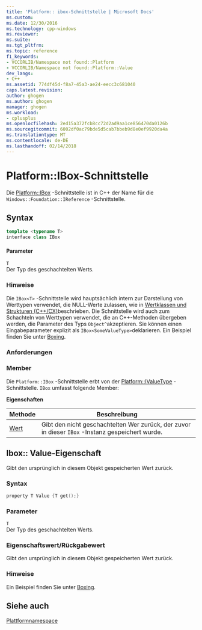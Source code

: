 ```yaml
---
title: 'Platform:: ibox-Schnittstelle | Microsoft Docs'
ms.custom: 
ms.date: 12/30/2016
ms.technology: cpp-windows
ms.reviewer: 
ms.suite: 
ms.tgt_pltfrm: 
ms.topic: reference
f1_keywords:
- VCCORLIB/Namespace not found::Platform
- VCCORLIB/Namespace not found::Platform::Value
dev_langs:
- C++
ms.assetid: 774df45d-f8a7-45a3-ae24-eecc3c681040
caps.latest.revision: 
author: ghogen
ms.author: ghogen
manager: ghogen
ms.workload:
- cplusplus
ms.openlocfilehash: 2ed15a372fcb8cc72d2ad9aa1ce856470da0126b
ms.sourcegitcommit: 6002df0ac79bde5d5cab7bbeb9d8e0ef9920da4a
ms.translationtype: MT
ms.contentlocale: de-DE
ms.lasthandoff: 02/14/2018
---
```

# <a name="platformibox-interface"></a>Platform::IBox-Schnittstelle
Die [Platform::IBox](../cppcx/platform-ibox-interface.md) -Schnittstelle ist in C++ der Name für die `Windows::Foundation::IReference` -Schnittstelle.  
  
## <a name="syntax"></a>Syntax  
  
```cpp  
template <typename T>  
interface class IBox  
```  
  
#### <a name="parameters"></a>Parameter  
 `T`  
 Der Typ des geschachtelten Werts.  
  
### <a name="remarks"></a>Hinweise  
 Die `IBox<T>` -Schnittstelle wird hauptsächlich intern zur Darstellung von Werttypen verwendet, die NULL-Werte zulassen, wie in [Wertklassen und Strukturen (C++/CX)](../cppcx/value-classes-and-structs-c-cx.md)beschrieben. Die Schnittstelle wird auch zum Schachteln von Werttypen verwendet, die an C++-Methoden übergeben werden, die Parameter des Typs `Object^`akzeptieren. Sie können einen Eingabeparameter explizit als `IBox<SomeValueType>`deklarieren. Ein Beispiel finden Sie unter [Boxing](../cppcx/boxing-c-cx.md).  
  
### <a name="requirements"></a>Anforderungen  
  
### <a name="members"></a>Member  
 Die `Platform::IBox` -Schnittstelle erbt von der [Platform::IValueType](../cppcx/platform-ivaluetype-interface.md) -Schnittstelle. `IBox` umfasst folgende Member:  
  
 **Eigenschaften**  
  
|Methode|Beschreibung|  
|------------|-----------------|  
|[Wert](#value)|Gibt den nicht geschachtelten Wer zurück, der zuvor in dieser `IBox` -Instanz gespeichert wurde.|  

## <a name="value"></a> Ibox:: Value-Eigenschaft
Gibt den ursprünglich in diesem Objekt gespeicherten Wert zurück.  
  
### <a name="syntax"></a>Syntax  
  
```cpp  
property T Value {T get();}  
```  
  
### <a name="parameters"></a>Parameter  
 `T`  
 Der Typ des geschachtelten Werts.  
  
### <a name="property-valuereturn-value"></a>Eigenschaftswert/Rückgabewert  
 Gibt den ursprünglich in diesem Objekt gespeicherten Wert zurück.  
  
### <a name="remarks"></a>Hinweise  
 Ein Beispiel finden Sie unter [Boxing](../cppcx/boxing-c-cx.md).  
  
  
## <a name="see-also"></a>Siehe auch  
 [Plattformnamespace](../cppcx/platform-namespace-c-cx.md)